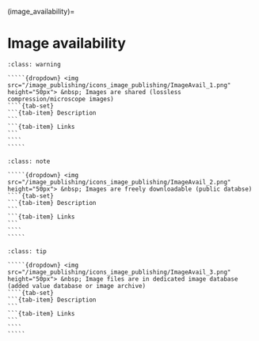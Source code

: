 (image_availability)=
# Image availability

``````{admonition} Minimal 
:class: warning

`````{dropdown} <img src="/image_publishing/icons_image_publishing/ImageAvail_1.png" height="50px"> &nbsp; Images are shared (lossless compression/microscope images)
````{tab-set}
```{tab-item} Description
```
```{tab-item} Links
```
````
````` 

``````

``````{admonition} Recommended
:class: note

`````{dropdown} <img src="/image_publishing/icons_image_publishing/ImageAvail_2.png" height="50px"> &nbsp; Images are freely downloadable (public databse)
````{tab-set}
```{tab-item} Description
```
```{tab-item} Links
```
````
````` 

``````

``````{admonition} Ideal
:class: tip

`````{dropdown} <img src="/image_publishing/icons_image_publishing/ImageAvail_3.png" height="50px"> &nbsp; Image files are in dedicated image database (added value database or image archive)
````{tab-set}
```{tab-item} Description
```
```{tab-item} Links
```
````
````` 

``````
<!--Notes which will not be shown on the actual page-->